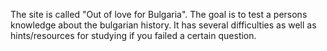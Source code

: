 The site is called "Out of love for Bulgaria".
The goal is to test a persons knowledge about the bulgarian history. 
It has several difficulties as well as hints/resources for studying if you failed a certain question. 
